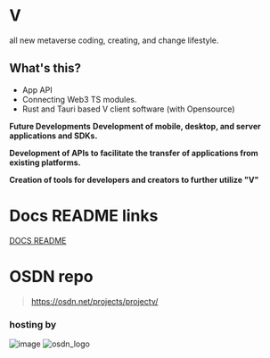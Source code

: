 # V
all new metaverse coding, creating, and change lifestyle.

## What's this?
 - App API
 - Connecting Web3 TS modules.
 - Rust and Tauri based V client software (with Opensource)
 
  __Future Developments__
  __Development of mobile, desktop, and server applications and SDKs.__

  __Development of APIs to facilitate the transfer of applications from existing platforms.__
  
  __Creation of tools for developers and creators to further utilize "V"__

# Docs README links
[DOCS README](https://github.com/nknighta/V/tree/main/docs#v-docs-markdown-readme)

# OSDN repo

> https://osdn.net/projects/projectv/

### hosting by
![image](https://user-images.githubusercontent.com/88763245/227477885-85f92eb1-e6d0-4713-bd7b-d9dcce34085f.png)
![osdn_logo](https://user-images.githubusercontent.com/88763245/227475348-36363766-dd2b-4475-b4e7-7ac410c0fb61.png)
